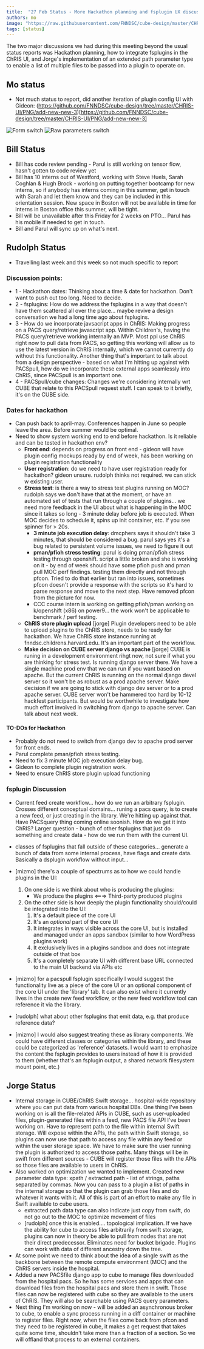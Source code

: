 ```yaml
---
title:  "27 Feb Status - More Hackathon planning and fsplugin UX discussion"
authors: mo
image: "https://raw.githubusercontent.com/FNNDSC/cube-design/master/CHRIS-UI/PNG/add-new-new-3/add-new-node_step2b-alt.png"
tags: [status]
---
```


The two major discussions we had during this meeting beyond the usual status reports was Hackathon planning, how to integrate fsplugins in the ChRIS UI, and Jorge's implementation of an extended path parameter type to enable a list of multiple files to be passed into a plugin to operate on.

<!--truncate-->

## Mo status ##

- Not much status to report, did another iteration of plugin config UI with Gideon: (https://github.com/FNNDSC/cube-design/tree/master/CHRIS-UI/PNG/add-new-new-3)[https://github.com/FNNDSC/cube-design/tree/master/CHRIS-UI/PNG/add-new-new-3]

![Form switch](https://raw.githubusercontent.com/FNNDSC/cube-design/master/CHRIS-UI/PNG/add-new-new-3/add-new-node_step2b-alt.png)
![Raw parameters switch](https://raw.githubusercontent.com/FNNDSC/cube-design/master/CHRIS-UI/PNG/add-new-new-3/add-new-node_step2b.png)

## Bill Status ##

- Bill has code review pending - Parul is still working on tensor flow, hasn't gotten to code review yet
- Bill has 10 interns out of Westford, working with Steve Huels, Sarah Coghlan & Hugh Brock - working on putting together bootcamp for new interns, so if anybody has interns coming in this summer, get in touch with Sarah and let them know and they can be included in this orientation session. New space in Boston will not be available in time for interns in Boston office this summer, will be tight.
- Bill will be unavailable after this Friday for 2 weeks on PTO... Parul has his mobile if needed to get in touch.
- Bill and Parul will sync up on what's next.

## Rudolph Status ##

- Travelling last week and this week so not much specific to report

### Discussion points: ###
- 1 - Hackathon dates: Thinking about a time & date for hackathon. Don't want to push out too long. Need to decide.
- 2 - fsplugins: How do we address the fsplugins in a way that doesn't have them scattered all over the place... maybe revive a design conversation we had a long time ago about fsplugins. 
- 3 - How do we incorporate javsacript apps in ChRIS: Making progress on a PACS query/retrieve javascript app. Within Children's, having the PACS query/retrieve working internally an MVP. Most ppl use ChRIS right now to pull data from PACS, so getting this working will allow us to use the latest version in ChRIS internally, which we cannot currently do without this functionality. Another thing that's important to talk about from a design perspective - based on what I'm hitting up against with PACSpull, how do we incorporate these external apps seamlessly into ChRIS, since PACSpull is an important one.
- 4 - PACSpull/cube changes: Changes we're considering internally wrt CUBE that relate to this PACSpull request stuff. I can speak to it briefly, it's on the CUBE side.

### Dates for hackathon ###

- Can push back to april-may. Conferences happen in June so people leave the area. Before summer would be optimal.
- Need to show system working end to end before hackathon. Is it reliable and can be tested in hackathon env?
   - **Front end**: depends on progress on front end - gideon will have plugin config mockups ready by end of week, has been working on plugin registration functionality
   - **User registration**: do we need to have user registration ready for hackathon? gideon unsure. rudolph thinks not required. we can stick w existing user.
   - **Stress test**: is there a way to stress test plugins running on MOC? rudolph says we don't have that at the moment, or have an automated set of tests that run through a couple of plugins... we need more feedback in the UI about what is happening in the MOC since it takes so long - 3 minute delay before job is executed. When MOC decides to schedule it, spins up init container, etc. If you see spinner for > 20s. 
     - **3 minute job execution delay**: dmcphers says it shouldn't take 3 minutes, that should be considered a bug. parul says yes it's a bug related to persistent volume issues, we need to figure it out 
     - **pman/pfioh stress testing**: parul is doing pman/pfioh stress testing through openshift. script a little broken and she is working on it - by end of week should have some pfioh push and pman pull MOC perf findings. testing them directly and not through pfcon. Tried to do that earlier but ran into issues, sometimes pfcon doesn't provide a response with the scripts so it's hard to parse response and move to the next step. Have removed pfcon from the picture for now.
     - CCC course intern is working on getting pfioh/pman working on k/openshift (x86) on power9... the work won't be applicable to benchmark / perf testing.
   - **ChRIS store plugin upload** [jorge] Plugin developers need to be able to upload plugins to the ChRIS store, needs to be ready for hackathon. We have ChRIS store instance running at fnndsc.childrens.harvard.edu. It's an important part of the workflow.
   - **Make decision on CUBE server django vs apache** [jorge] CUBE is runing in a development environment rihgt now, not sure if what you are thinking for stress test. Is running django server there. We have a single machine prod env that we can run if you want based on apache. But the current ChRIS is running on the normal django devel server so it won't be as robust as a prod apache server. Make decision if we are going to stick with django dev server or to a prod apache server. CUBE server won't be hammered too hard by 10-12 hackfest participants. But would be worthwhile to investigate how much effort involved in switching from django to apache server. Can talk about next week.

#### TO-DOs for Hackathon ####
- Probably do not need to switch from django dev to apache prod server for front ends.
- Parul complete pman/pfioh stress testing.
- Need to fix 3 minute MOC job execution delay bug.
- Gideon to complete plugin registration work. 
- Need to ensure ChRIS store plugin upload functioning

### fsplugin Discussion ###

- Current feed create workflow... how do we run an arbitrary fsplugin. Crosses different conceptual domains... runing a pacs query, is to create a new feed, or just creating in the library. We're hitting up against that. Have PACSquery thing coming online soonish. How do we get it into ChRIS? Larger question - bunch of other fsplugins that just do something and create data - how do we run them with the current UI. 
- classes of fsplugins that fall outside of these categories... generate a bunch of data from some internal process, have flags and create data. Basically a dsplugin workflow without input... 

- [mizmo] there's a couple of spectrums as to how we could handle plugins in the UI:
  1. On one side is we think about who is producing the plugins:
     - We produce the plugins \<===\> Third-party produced plugins
  1. On the other side is how deeply the plugin functionality should/could be integrated into the UI:
     1. It's a default piece of the core UI
     1. It's an *optional* part of the core UI
     1. It integrates in ways visible across the core UI, but is installed and managed under an apps sandbox (similar to how WordPress plugins work)
     1. It exclusively lives in a plugins sandbox and does not integrate outside of that box
     1. It's a completely separate UI with different base URL connected to the main UI backend via APIs etc

- [mizmo] for a pacspull fsplugin specifically I would suggest the functionality live as a piece of the core UI or an optional component of the core UI under the 'library' tab. It can also exist where it currently lives in the create new feed workflow, or the new feed workflow tool can reference it via the library. 
- [rudolph] what about other fsplugins that emit data, e.g. that produce reference data?
- [mizmo] I would also suggest treating these as library components. We could have different classes or categories within the library, and these could be categorized as 'reference' datasets. I would want to emphasize the content the fsplugin provides to users instead of how it is provided to them (whether that's an fsplugin output, a shared network filesystem mount point, etc.) 


## Jorge Status ##

- Internal storage in CUBE/ChRIS Swift storage... hospital-wide repository where you can put data from various hospital DBs. One thing I've been working on is all the file-related APIs in CUBE, such as user-uploaded files, plugin-generated files within a feed, new PACS file API I've been working on. Have to represent path to the file within internal Swift storage. Will expose within the APIs, the path within Swift storage, so plugins can now use that path to access any file within any feed or within the user storage space. We have to make sure the user running the plugin is authorized to access those paths. Many things will be in swift from different sources - CUBE will register those files with the APIs so those files are available to users in ChRIS.
- Also worked on optimization we wanted to implement. Created new parameter data type: xpath / extracted path - list of strings, paths separated by commas. Now you can pass to a plugin a list of paths in the internal storage so that the plugin can grab those files and do whatever it wants with it. All of this is part of an effort to make any file in Swift available to cube users. 
  - extracted path data type can also indicate just copy from swift, do not go out to the MOC to optimize movement of files
  - [rudolph] once this is enabled.... topological implication. If we have the ability for cube to access files arbitrarily from swift storage, plugins can now in theory be able to pull from nodes that are not their direct predecessor. Eliminates need for bucket brigade. Plugins can work with data of different ancestry down the tree.
- At some point we need to think about the idea of a single swift as the backbone between the remote compute environment (MOC) and the ChRIS servers inside the hospital.
- Added a new PACSfile django app to cube to manage files downloaded from the hospital pacs. So he has some services and apps that can download files from the hospital pacs and store them in swift. Those files can now be registered with cube so they are available to the users of ChRIS. They will also be searchable using PACS query parameters.
- Next thing I'm working on now - will be added an asynchronous broker to cube, to enable a sync process running in a diff container or machine to register files. Right now, when the files come back from pfcon and they need to be registered in cube, it makes a get request that takes quite some time, shouldn't take more than a fraction of a section. So we will offland that process to an external containers. 
